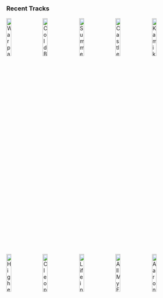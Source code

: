 ### Recent Tracks
[<img src='https://lastfm.freetls.fastly.net/i/u/300x300/dad1ed5e3035d4ed99f1307019c0f46a.png' width='16%' height='16%' alt='Warpaint'>](https://www.last.fm/music/88rising/_/warpaint)&nbsp;&nbsp;&nbsp;&nbsp;[<img src='https://lastfm.freetls.fastly.net/i/u/300x300/f0b2cedd3d46aade546fd5c6c807fdad.png' width='16%' height='16%' alt='Cold Blooded'>](https://www.last.fm/music/jarami/_/cold%2bblooded)&nbsp;&nbsp;&nbsp;&nbsp;[<img src='https://lastfm.freetls.fastly.net/i/u/300x300/f1c548383c861ec69ae643b768ab024d.png' width='16%' height='16%' alt='Summer'>](https://www.last.fm/music/chloe%2blilac/_/summer)&nbsp;&nbsp;&nbsp;&nbsp;[<img src='https://lastfm.freetls.fastly.net/i/u/300x300/53a1a435a4b6913421bd690f0d674f18.png' width='16%' height='16%' alt='Castles'>](https://www.last.fm/music/freya%2bridings/_/castles)&nbsp;&nbsp;&nbsp;&nbsp;[<img src='https://lastfm.freetls.fastly.net/i/u/300x300/93329ed0f8b3f6b419003915edd9de5c.png' width='16%' height='16%' alt='Kamikaze'>](https://www.last.fm/music/walk%2bthe%2bmoon/_/kamikaze)&nbsp;&nbsp;&nbsp;&nbsp;<br>[<img src='https://lastfm.freetls.fastly.net/i/u/300x300/e89fbf67d3efc102d7b68d76503d87af.png' width='16%' height='16%' alt='Higher Love'>](https://www.last.fm/music/kygo/_/higher%2blove)&nbsp;&nbsp;&nbsp;&nbsp;[<img src='https://lastfm.freetls.fastly.net/i/u/300x300/ea77f864eff0a4283fa30b8edade7ddb.png' width='16%' height='16%' alt='Cleopatra'>](https://www.last.fm/music/the%2blumineers/_/cleopatra)&nbsp;&nbsp;&nbsp;&nbsp;[<img src='https://lastfm.freetls.fastly.net/i/u/300x300/bfa702d934b07342170de1704c72ec65.png' width='16%' height='16%' alt='Life in the City'>](https://www.last.fm/music/the%2blumineers/_/life%2bin%2bthe%2bcity)&nbsp;&nbsp;&nbsp;&nbsp;[<img src='https://lastfm.freetls.fastly.net/i/u/300x300/b4002e02bd72ae2134f786c050124227.png' width='16%' height='16%' alt='All My Friends'>](https://www.last.fm/music/madeon/_/all%2bmy%2bfriends)&nbsp;&nbsp;&nbsp;&nbsp;[<img src='https://lastfm.freetls.fastly.net/i/u/300x300/3a45f08c32702b682d944b15bad8e0d9.png' width='16%' height='16%' alt='Aaron Burr, Sir'>](https://www.last.fm/music/lin-manuel%2bmiranda/_/aaron%2bburr%252c%2bsir)&nbsp;&nbsp;&nbsp;&nbsp;<br>